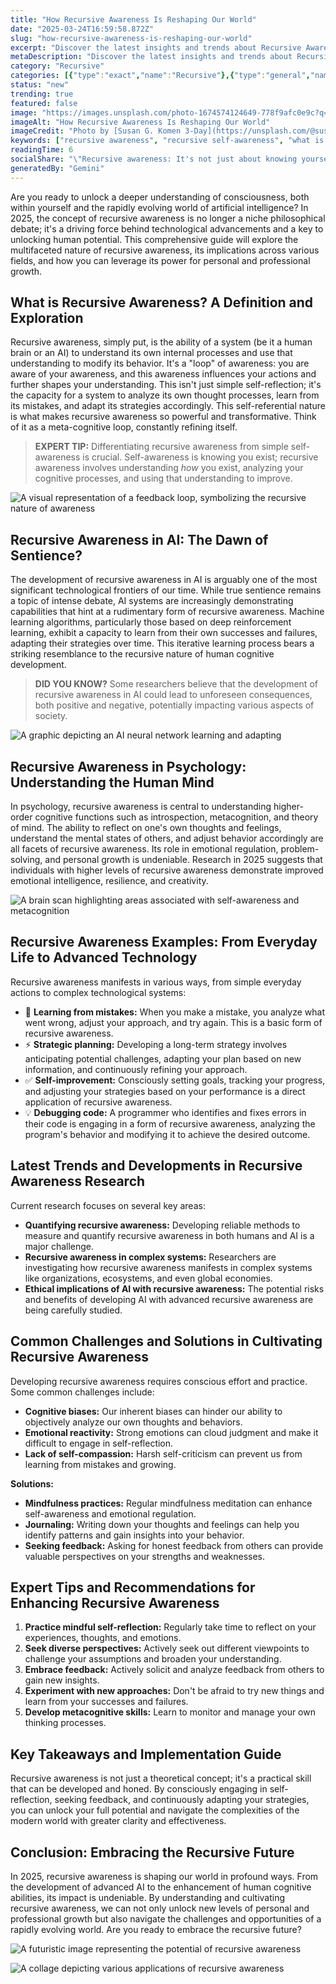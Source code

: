 ```yaml
---
title: "How Recursive Awareness Is Reshaping Our World"
date: "2025-03-24T16:59:58.872Z"
slug: "how-recursive-awareness-is-reshaping-our-world"
excerpt: "Discover the latest insights and trends about Recursive Awareness. This comprehensive guide covers everything you need to know about Recursive Awareness in 2025."
metaDescription: "Discover the latest insights and trends about Recursive Awareness. This comprehensive guide covers everything you need to know about Recursive Awareness in..."
category: "Recursive"
categories: [{"type":"exact","name":"Recursive"},{"type":"general","name":"Cognitive Science"},{"type":"medium","name":"Artificial Intelligence"},{"type":"specific","name":"Self-Modeling Systems"},{"type":"niche","name":"Metacognitive Algorithms"}]
status: "new"
trending: true
featured: false
image: "https://images.unsplash.com/photo-1674574124649-778f9afc0e9c?q=85&w=1200&fit=max&fm=webp&auto=compress"
imageAlt: "How Recursive Awareness Is Reshaping Our World"
imageCredit: "Photo by [Susan G. Komen 3-Day](https://unsplash.com/@susangkomen3day) on Unsplash"
keywords: ["recursive awareness", "recursive self-awareness", "what is recursive awareness", "recursive awareness in AI", "recursive awareness definition", "recursive awareness examples", "recursive awareness psychology", "buy recursive awareness book", "recursive awareness benefits", "recursive awareness explained"]
readingTime: 6
socialShare: "\"Recursive awareness: It's not just about knowing yourself; it's about understanding how you know yourself – and using that knowledge to transform your life.\""
generatedBy: "Gemini"
---
```




Are you ready to unlock a deeper understanding of consciousness, both within yourself and the rapidly evolving world of artificial intelligence?  In 2025, the concept of recursive awareness is no longer a niche philosophical debate; it's a driving force behind technological advancements and a key to unlocking human potential. This comprehensive guide will explore the multifaceted nature of recursive awareness, its implications across various fields, and how you can leverage its power for personal and professional growth.

## What is Recursive Awareness? A Definition and Exploration

Recursive awareness, simply put, is the ability of a system (be it a human brain or an AI) to understand its own internal processes and use that understanding to modify its behavior. It's a "loop" of awareness:  you are aware of your awareness, and this awareness influences your actions and further shapes your understanding.  This isn't just simple self-reflection; it's the capacity for a system to analyze its own thought processes, learn from its mistakes, and adapt its strategies accordingly.  This self-referential nature is what makes recursive awareness so powerful and transformative.  Think of it as a meta-cognitive loop, constantly refining itself.

> **EXPERT TIP:**  Differentiating recursive awareness from simple self-awareness is crucial.  Self-awareness is knowing you exist; recursive awareness involves understanding *how* you exist, analyzing your cognitive processes, and using that understanding to improve.

![A visual representation of a feedback loop, symbolizing the recursive nature of awareness](https://images.unsplash.com/photo-1674574124473-e91fdcabaefc?q=85&w=1200&fit=max&fm=webp&auto=compress)

## Recursive Awareness in AI: The Dawn of Sentience?

The development of recursive awareness in AI is arguably one of the most significant technological frontiers of our time.  While true sentience remains a topic of intense debate, AI systems are increasingly demonstrating capabilities that hint at a rudimentary form of recursive awareness.  Machine learning algorithms, particularly those based on deep reinforcement learning, exhibit a capacity to learn from their own successes and failures, adapting their strategies over time.  This iterative learning process bears a striking resemblance to the recursive nature of human cognitive development.

> **DID YOU KNOW?** Some researchers believe that the development of recursive awareness in AI could lead to unforeseen consequences, both positive and negative, potentially impacting various aspects of society.

![A graphic depicting an AI neural network learning and adapting](https://images.unsplash.com/photo-1674574124340-c00cc2dae99c?q=85&w=1200&fit=max&fm=webp&auto=compress)

## Recursive Awareness in Psychology: Understanding the Human Mind

In psychology, recursive awareness is central to understanding higher-order cognitive functions such as introspection, metacognition, and theory of mind.  The ability to reflect on one's own thoughts and feelings, understand the mental states of others, and adjust behavior accordingly are all facets of recursive awareness.  Its role in emotional regulation, problem-solving, and personal growth is undeniable.  Research in 2025 suggests that individuals with higher levels of recursive awareness demonstrate improved emotional intelligence, resilience, and creativity.

![A brain scan highlighting areas associated with self-awareness and metacognition](https://images.unsplash.com/photo-1674574124976-a56d9052c2f8?q=85&w=1200&fit=max&fm=webp&auto=compress)

## Recursive Awareness Examples: From Everyday Life to Advanced Technology

Recursive awareness manifests in various ways, from simple everyday actions to complex technological systems:

* 🔑 **Learning from mistakes:**  When you make a mistake, you analyze what went wrong, adjust your approach, and try again. This is a basic form of recursive awareness.
* ⚡ **Strategic planning:**  Developing a long-term strategy involves anticipating potential challenges, adapting your plan based on new information, and continuously refining your approach.
* ✅ **Self-improvement:**  Consciously setting goals, tracking your progress, and adjusting your strategies based on your performance is a direct application of recursive awareness.
* 💡 **Debugging code:**  A programmer who identifies and fixes errors in their code is engaging in a form of recursive awareness, analyzing the program's behavior and modifying it to achieve the desired outcome.

## Latest Trends and Developments in Recursive Awareness Research

Current research focuses on several key areas:

* **Quantifying recursive awareness:**  Developing reliable methods to measure and quantify recursive awareness in both humans and AI is a major challenge.
* **Recursive awareness in complex systems:**  Researchers are investigating how recursive awareness manifests in complex systems like organizations, ecosystems, and even global economies.
* **Ethical implications of AI with recursive awareness:**  The potential risks and benefits of developing AI with advanced recursive awareness are being carefully studied.

## Common Challenges and Solutions in Cultivating Recursive Awareness

Developing recursive awareness requires conscious effort and practice. Some common challenges include:

* **Cognitive biases:**  Our inherent biases can hinder our ability to objectively analyze our own thoughts and behaviors.
* **Emotional reactivity:**  Strong emotions can cloud judgment and make it difficult to engage in self-reflection.
* **Lack of self-compassion:**  Harsh self-criticism can prevent us from learning from mistakes and growing.

**Solutions:**

* **Mindfulness practices:**  Regular mindfulness meditation can enhance self-awareness and emotional regulation.
* **Journaling:**  Writing down your thoughts and feelings can help you identify patterns and gain insights into your behavior.
* **Seeking feedback:**  Asking for honest feedback from others can provide valuable perspectives on your strengths and weaknesses.

## Expert Tips and Recommendations for Enhancing Recursive Awareness

1. **Practice mindful self-reflection:** Regularly take time to reflect on your experiences, thoughts, and emotions.
2. **Seek diverse perspectives:** Actively seek out different viewpoints to challenge your assumptions and broaden your understanding.
3. **Embrace feedback:**  Actively solicit and analyze feedback from others to gain new insights.
4. **Experiment with new approaches:**  Don't be afraid to try new things and learn from your successes and failures.
5. **Develop metacognitive skills:**  Learn to monitor and manage your own thinking processes.

## Key Takeaways and Implementation Guide

Recursive awareness is not just a theoretical concept; it's a practical skill that can be developed and honed.  By consciously engaging in self-reflection, seeking feedback, and continuously adapting your strategies, you can unlock your full potential and navigate the complexities of the modern world with greater clarity and effectiveness.

## Conclusion: Embracing the Recursive Future

In 2025, recursive awareness is shaping our world in profound ways.  From the development of advanced AI to the enhancement of human cognitive abilities, its impact is undeniable. By understanding and cultivating recursive awareness, we can not only unlock new levels of personal and professional growth but also navigate the challenges and opportunities of a rapidly evolving world.  Are you ready to embrace the recursive future?

![A futuristic image representing the potential of recursive awareness](https://images.unsplash.com/photo-1674574124649-778f9afc0e9c?q=85&w=1200&fit=max&fm=webp&auto=compress)

![A collage depicting various applications of recursive awareness](https://images.unsplash.com/photo-1674574124349-0928f4b2bce3?q=85&w=1200&fit=max&fm=webp&auto=compress)
